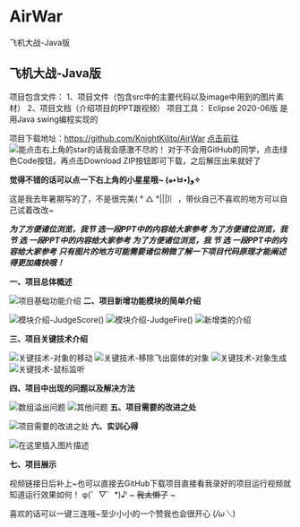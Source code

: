# AirWar
飞机大战-Java版

## **飞机大战-Java版**
项目包含文件：
1、项目文件（包含src中的主要代码以及image中用到的图片素材）
2、项目文档（介绍项目的PPT跟视频）
项目工具：
Eclipse 2020-06版
是用Java swing编程实现的

项目下载地址：https://github.com/KnightKilito/AirWar
[点击前往](https://github.com/KnightKilito/AirWar)
![能点击右上角的star的话我会感激不尽的！](https://img-blog.csdnimg.cn/20210128005726238.png?x-oss-process=image/watermark,type_ZmFuZ3poZW5naGVpdGk,shadow_10,text_aHR0cHM6Ly9ibG9nLmNzZG4ubmV0L3FxXzM4Njc3MDky,size_16,color_FFFFFF,t_70#pic_center)
对于不会用GitHub的同学，点击绿色Code按钮，再点击Download ZIP按钮即可下载，之后解压出来就好了

**觉得不错的话可以点一下右上角的小星星哦~ (๑•̀ㅂ•́)و✧**

这是我去年暑期写的了，不是很完美( ° △ °|||)︴，带伙自己不喜欢的地方可以自己试着改改~


***为了方便诸位浏览，我节 选一段PPT中的内容给大家参考***
***为了方便诸位浏览，我 节 选 一段PPT中的内容给大家参考***
***为了方便诸位浏览，我  节   选  一段PPT中的内容给大家参考***
***只有图片的地方可能需要诸位稍微了解一下项目代码原理才能阐述得更加痛快哦！***

**一、项目总体概述**

![项目基础功能介绍](https://img-blog.csdnimg.cn/20210128010451696.png?x-oss-process=image/watermark,type_ZmFuZ3poZW5naGVpdGk,shadow_10,text_aHR0cHM6Ly9ibG9nLmNzZG4ubmV0L3FxXzM4Njc3MDky,size_16,color_FFFFFF,t_70#pic_center)
**二、项目新增功能模块的简单介绍**

![模块介绍-JudgeScore()](https://img-blog.csdnimg.cn/20210128010602684.png?x-oss-process=image/watermark,type_ZmFuZ3poZW5naGVpdGk,shadow_10,text_aHR0cHM6Ly9ibG9nLmNzZG4ubmV0L3FxXzM4Njc3MDky,size_16,color_FFFFFF,t_70)
![模块介绍-JudgeFire()](https://img-blog.csdnimg.cn/20210128010602651.png?x-oss-process=image/watermark,type_ZmFuZ3poZW5naGVpdGk,shadow_10,text_aHR0cHM6Ly9ibG9nLmNzZG4ubmV0L3FxXzM4Njc3MDky,size_16,color_FFFFFF,t_70)
![新增类的介绍](https://img-blog.csdnimg.cn/20210128010602443.png?x-oss-process=image/watermark,type_ZmFuZ3poZW5naGVpdGk,shadow_10,text_aHR0cHM6Ly9ibG9nLmNzZG4ubmV0L3FxXzM4Njc3MDky,size_16,color_FFFFFF,t_70)

**三、项目关键技术介绍**

![关键技术-对象的移动](https://img-blog.csdnimg.cn/20210128010840346.png?x-oss-process=image/watermark,type_ZmFuZ3poZW5naGVpdGk,shadow_10,text_aHR0cHM6Ly9ibG9nLmNzZG4ubmV0L3FxXzM4Njc3MDky,size_16,color_FFFFFF,t_70)
![关键技术-移除飞出窗体的对象](https://img-blog.csdnimg.cn/20210128010840281.png?x-oss-process=image/watermark,type_ZmFuZ3poZW5naGVpdGk,shadow_10,text_aHR0cHM6Ly9ibG9nLmNzZG4ubmV0L3FxXzM4Njc3MDky,size_16,color_FFFFFF,t_70)
![关键技术-对象生成](https://img-blog.csdnimg.cn/20210128010840290.png?x-oss-process=image/watermark,type_ZmFuZ3poZW5naGVpdGk,shadow_10,text_aHR0cHM6Ly9ibG9nLmNzZG4ubmV0L3FxXzM4Njc3MDky,size_16,color_FFFFFF,t_70)
![关键技术-鼠标监听](https://img-blog.csdnimg.cn/20210128010840236.png?x-oss-process=image/watermark,type_ZmFuZ3poZW5naGVpdGk,shadow_10,text_aHR0cHM6Ly9ibG9nLmNzZG4ubmV0L3FxXzM4Njc3MDky,size_16,color_FFFFFF,t_70)

**四、项目中出现的问题以及解决方法**

![数组溢出问题](https://img-blog.csdnimg.cn/20210128011213172.png?x-oss-process=image/watermark,type_ZmFuZ3poZW5naGVpdGk,shadow_10,text_aHR0cHM6Ly9ibG9nLmNzZG4ubmV0L3FxXzM4Njc3MDky,size_16,color_FFFFFF,t_70)
![其他问题](https://img-blog.csdnimg.cn/20210128011212745.png?x-oss-process=image/watermark,type_ZmFuZ3poZW5naGVpdGk,shadow_10,text_aHR0cHM6Ly9ibG9nLmNzZG4ubmV0L3FxXzM4Njc3MDky,size_16,color_FFFFFF,t_70)
**五、项目需要的改进之处**

![项目需要的改进之处](https://img-blog.csdnimg.cn/20210128011327835.png?x-oss-process=image/watermark,type_ZmFuZ3poZW5naGVpdGk,shadow_10,text_aHR0cHM6Ly9ibG9nLmNzZG4ubmV0L3FxXzM4Njc3MDky,size_16,color_FFFFFF,t_70#pic_center)
**六、实训心得**

![在这里插入图片描述](https://img-blog.csdnimg.cn/2021012801162687.png?x-oss-process=image/watermark,type_ZmFuZ3poZW5naGVpdGk,shadow_10,text_aHR0cHM6Ly9ibG9nLmNzZG4ubmV0L3FxXzM4Njc3MDky,size_16,color_FFFFFF,t_70#pic_center)

**七、项目展示**

视频链接日后补上~也可以直接去GitHub下载项目直接看我录好的项目运行视频就知道运行效果如何！ φ(゜▽゜*)♪
~ ~~我太懒了~~ ~

喜欢的话可以一键三连哦~至少小小的一个赞我也会很开心 (*/ω＼*)

